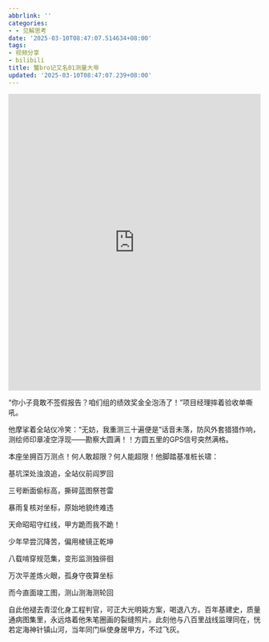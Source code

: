 ```yaml
---
abbrlink: ''
categories:
- - 见解思考
date: '2025-03-10T08:47:07.514634+08:00'
tags:
- 视频分享
- bilibili
title: 蟹bro记又名01测量大帝
updated: '2025-03-10T08:47:07.239+08:00'
---
```

<iframe id="spkj" src="https://player.bilibili.com/player.html?isOutside=true&aid=114133588513906&bvid=BV1r4RvYCEca&cid=28784660113&p=1" width="100%" height=592.8 frameborder="no" scrolling="no" allowfullscreen="allowfullscreen"> <span data-mce-type="bookmark" style="display: inline-block; width: 0px; overflow: hidden; line-height: 0;" class="mce_SELRES_start"></span> </iframe> <script type="text/javascript"> document.getElementById("spkj").style.height=document.getElementById("spkj").scrollWidth*0.76+"px"; </script>

“你小子竟敢不签假报告？咱们组的绩效奖金全泡汤了！”项目经理摔着验收单嘶吼。


他摩挲着全站仪冷笑：“无妨，我重测三十遍便是”话音未落，防风外套猎猎作响，测绘师印章凌空浮现——勘察大圆满！！方圆五里的GPS信号突然满格。


本座坐拥百万测点！何人敢超限？何人能超限！他脚踏基准桩长啸：


基坑深处浊浪追，全站仪前阎罗回

三号断面偷标高，撕碎蓝图祭苍雷

暴雨复核对坐标，原始地貌终难违

天命昭昭守红线，甲方跪而我不跪！


少年早尝沉降苦，偏用棱镜正乾坤

八载啃穿规范集，变形监测独徘徊

万次平差炼火眼，孤身守夜算坐标

而今直面竣工图，测山测海测轮回


自此他褪去青涩化身工程判官，可正大光明毙方案，喝退八方。百年基建史，质量通病图集里，永远烙着他朱笔圈画的裂缝照片。此刻他与八百里战线监理同在，恍若定海神针镇山河，当年同门纵使身居甲方，不过飞灰。
